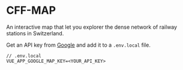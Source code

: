 # CFF-MAP

An interactive map that let you explorer the dense network of railway stations in Switzerland.

Get an API key from [Google](https://developers.google.com/maps/documentation/javascript/get-api-key) and add it to a `.env.local` file.
```
// .env.local
VUE_APP_GOOGLE_MAP_KEY=<YOUR_API_KEY>
```
